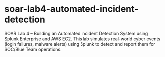 # soar-lab4-automated-incident-detection
SOAR Lab 4 – Building an Automated Incident Detection System using Splunk Enterprise and AWS EC2. This lab simulates real-world cyber events (login failures, malware alerts) using Splunk to detect and report them for SOC/Blue Team operations.

